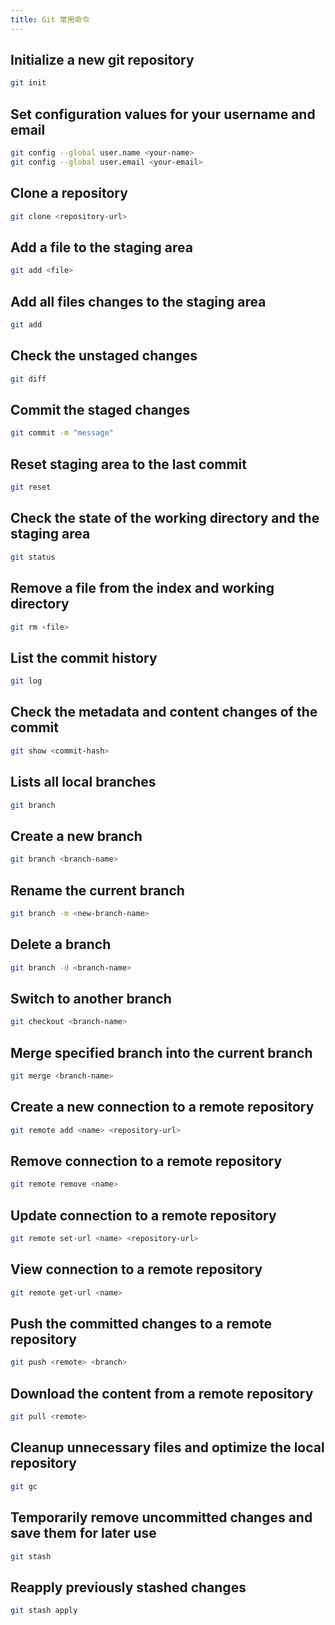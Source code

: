 ```yaml
---
title: Git 常用命令
---
```


## Initialize a new git repository

``` bash
git init
```

## Set configuration values for your username and email

``` bash
git config --global user.name <your-name>
git config --global user.email <your-email>
```

## Clone a repository

``` bash
git clone <repository-url>
```

## Add a file to the staging area

``` bash
git add <file>
```

## Add all files changes to the staging area

``` bash
git add
```

## Check the unstaged changes

``` bash
git diff
```

## Commit the staged changes

``` bash
git commit -m "message"
```

## Reset staging area to the last commit

``` bash
git reset
```

## Check the state of the working directory and the staging area

``` bash
git status
```

## Remove a file from the index and working directory

``` bash
git rm ‹file>
```

## List the commit history

``` bash
git log
```

## Check the metadata and content changes of the commit

``` bash
git show <commit-hash>
```

## Lists all local branches

``` bash
git branch
```

## Create a new branch

``` bash
git branch <branch-name>
```

## Rename the current branch

``` bash
git branch -m <new-branch-name>
```

## Delete a branch

``` bash
git branch -d <branch-name>
```

## Switch to another branch

``` bash
git checkout <branch-name>
```

## Merge specified branch into the current branch

``` bash
git merge <branch-name>
```

## Create a new connection to a remote repository

``` bash
git remote add <name> <repository-url>
```

## Remove connection to a remote repository

``` bash
git remote remove <name>
```

## Update connection to a remote repository

``` bash
git remote set-url <name> <repository-url>
```

## View connection to a remote repository

``` bash
git remote get-url <name>
```

## Push the committed changes to a remote repository

``` bash
git push <remote> <branch>
```

## Download the content from a remote repository

``` bash
git pull <remote>
```

## Cleanup unnecessary files and optimize the local repository

``` bash
git gc
```

## Temporarily remove uncommitted changes and save them for later use

``` bash
git stash
```

## Reapply previously stashed changes

``` bash
git stash apply
```
